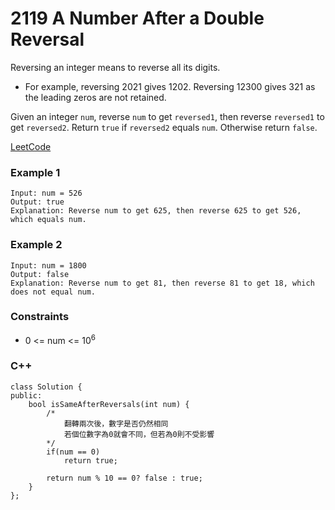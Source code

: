 # 2119 A Number After a Double Reversal

Reversing an integer means to reverse all its digits.

* For example, reversing 2021 gives 1202. Reversing 12300 gives 321 as the leading zeros are not retained.

Given an integer `num`, reverse `num` to get `reversed1`, then reverse `reversed1` to get `reversed2`. Return `true` if `reversed2` equals `num`. Otherwise return `false`.
 

[LeetCode](https://leetcode.cn/problems/a-number-after-a-double-reversal/)


### Example 1

```
Input: num = 526
Output: true
Explanation: Reverse num to get 625, then reverse 625 to get 526, which equals num.
```

### Example 2

```
Input: num = 1800
Output: false
Explanation: Reverse num to get 81, then reverse 81 to get 18, which does not equal num.
```

### Constraints

* 0 <= num <= 10<sup>6</sup>

### C++ 

```
class Solution {
public:
    bool isSameAfterReversals(int num) {
        /*
            翻轉兩次後，數字是否仍然相同
            若個位數字為0就會不同，但若為0則不受影響
        */
        if(num == 0)
            return true;

        return num % 10 == 0? false : true;        
    }
};
```